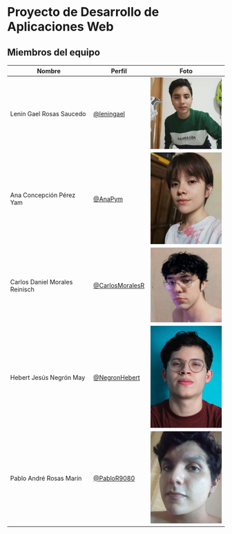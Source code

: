 # Proyecto de Desarrollo de Aplicaciones Web
## Miembros del equipo
| Nombre | Perfil | Foto |
| -- | -- | -- |
| Lenin Gael Rosas Saucedo | [@leningael](https://github.com/leningael)| <img src="/miembros-equipo/foto-lenin.jpg" width="200"> |
| Ana Concepción Pérez Yam | [@AnaPym](https://github.com/AnaPym)| <img src="/miembros-equipo/foto-ana.jpg" width="200"> |
| Carlos Daniel Morales Reinisch | [@CarlosMoralesR](https://github.com/CarlosMoralesR)| <img src="/miembros-equipo/foto-carlos.jpeg" width="200"> |
| Hebert Jesús Negrón May | [@NegronHebert](https://github.com/NegronHebert)| <img src="/miembros-equipo/foto-hebert.jpeg" width="200"> |
| Pablo André Rosas Marín | [@PabloR9080](https://github.com/PabloR9080) | <img src="/miembros-equipo/foto-pablo.jpg" width="200"> |   